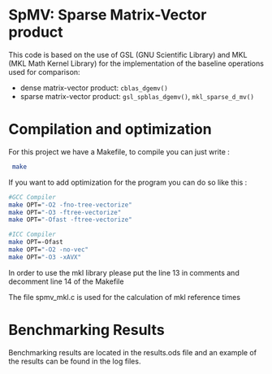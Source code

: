 # SpMV: Sparse Matrix-Vector product

This code is based on the use of GSL (GNU Scientific Library) and MKL 
(MKL Math Kernel Library) for the implementation of the baseline 
operations used for comparison:
- dense matrix-vector product: `cblas_dgemv()`
- sparse matrix-vector product: `gsl_spblas_dgemv()`, `mkl_sparse_d_mv()`


# Compilation and optimization

For this project we have a Makefile, to compile you can just write :

```bash 
 make 
 ```

If you want to add optimization for the program you can do so like this :

```bash 
#GCC Compiler
make OPT="-O2 -fno-tree-vectorize"   
make OPT="-O3 -ftree-vectorize"      
make OPT="-Ofast -ftree-vectorize" 

#ICC Compiler
make OPT=-Ofast     
make OPT="-O2 -no-vec" 
make OPT="-O3 -xAVX"   
 ```

In order to use the mkl library please put the line 13 in comments and 
decomment line 14 of the Makefile

The file spmv_mkl.c is used for the calculation of mkl reference times


# Benchmarking Results 

Benchmarking results are located in the results.ods file and an example of 
the results can be found in the log files.

